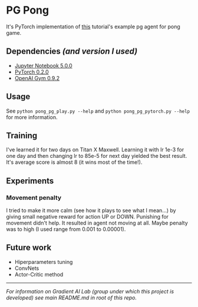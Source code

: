 # PG Pong

It's PyTorch implementation of [this](http://karpathy.github.io/2016/05/31/rl/) tutorial's example pg agent for pong game.

## Dependencies *(and version I used)*

* [Jupyter Notebook 5.0.0](http://jupyter.readthedocs.io/en/latest/install.html)
* [PyTorch 0.2.0](http://pytorch.org/)
* [OpenAI Gym 0.9.2](https://gym.openai.com/docs/)

## Usage

See `python pong_pg_play.py --help` and `python pong_pg_pytorch.py --help` for more information.

## Training

I've learned it for two days on Titan X Maxwell.
Learning it with lr 1e-3 for one day and then changing lr to 85e-5 for next day yielded the best result. It's average score is almost 8 (it wins most of the time!).

## Experiments
### Movement penalty

I tried to make it more calm (see how it plays to see what I mean...) by giving small negative reward for action UP or DOWN. Punishing for movement didn't help. It resulted in agent not moving at all.
Maybe penalty was to high (I used range from 0.001 to 0.00001).

## Future work

* Hiperparameters tuning
* ConvNets
* Actor-Critic method

---
_For information on Gradient AI Lab (group under which this project is developed) see main README.md in root of this repo._

